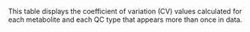 This table displays the coefficient of variation (CV) values calculated for each metabolite and each QC type that appears more than once in data.